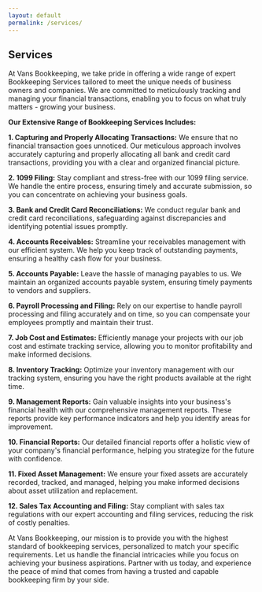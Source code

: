 ```yaml
---
layout: default
permalink: /services/
---
```


## Services

<!-- We provide Bookkeeping Services to help business owners and companies to keep track of the transaction. Some of services are:

1. Capturing and properly allocating all bank and credit card trasactions
2. 1099 filing
3. Bank and credit card reconciliations
4. Accounts Receivables
5. Accounts Payable
6. Payroll processing and Filing
7. Job cost and Estimates
8. Inventory tracking
9. Management Reports
10. Financial Reports 
11. Fixed Asset Management
12. Sales tax accounting and filing -->




At Vans Bookkeeping, we take pride in offering a wide range of expert Bookkeeping Services tailored to meet the unique needs of business owners and companies. We are committed to meticulously tracking and managing your financial transactions, enabling you to focus on what truly matters - growing your business.

**Our Extensive Range of Bookkeeping Services Includes:**

**1. Capturing and Properly Allocating Transactions:**
We ensure that no financial transaction goes unnoticed. Our meticulous approach involves accurately capturing and properly allocating all bank and credit card transactions, providing you with a clear and organized financial picture.

**2. 1099 Filing:**
Stay compliant and stress-free with our 1099 filing service. We handle the entire process, ensuring timely and accurate submission, so you can concentrate on achieving your business goals.

**3. Bank and Credit Card Reconciliations:**
We conduct regular bank and credit card reconciliations, safeguarding against discrepancies and identifying potential issues promptly.

**4. Accounts Receivables:**
Streamline your receivables management with our efficient system. We help you keep track of outstanding payments, ensuring a healthy cash flow for your business.

**5. Accounts Payable:**
Leave the hassle of managing payables to us. We maintain an organized accounts payable system, ensuring timely payments to vendors and suppliers.

**6. Payroll Processing and Filing:**
Rely on our expertise to handle payroll processing and filing accurately and on time, so you can compensate your employees promptly and maintain their trust.

**7. Job Cost and Estimates:**
Efficiently manage your projects with our job cost and estimate tracking service, allowing you to monitor profitability and make informed decisions.

**8. Inventory Tracking:**
Optimize your inventory management with our tracking system, ensuring you have the right products available at the right time.

**9. Management Reports:**
Gain valuable insights into your business's financial health with our comprehensive management reports. These reports provide key performance indicators and help you identify areas for improvement.

**10. Financial Reports:**
Our detailed financial reports offer a holistic view of your company's financial performance, helping you strategize for the future with confidence.

**11. Fixed Asset Management:**
We ensure your fixed assets are accurately recorded, tracked, and managed, helping you make informed decisions about asset utilization and replacement.

**12. Sales Tax Accounting and Filing:**
Stay compliant with sales tax regulations with our expert accounting and filing services, reducing the risk of costly penalties.

At Vans Bookkeeping, our mission is to provide you with the highest standard of bookkeeping services, personalized to match your specific requirements. Let us handle the financial intricacies while you focus on achieving your business aspirations. Partner with us today, and experience the peace of mind that comes from having a trusted and capable bookkeeping firm by your side.
